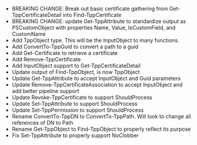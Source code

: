 - BREAKING CHANGE: Break out basic certificate gathering from Get-TppCertificateDetail into Find-TppCertificate
- BREAKING CHANGE: update Get-TppAttribute to standardize output as PSCustomObject with properties Name, Value, IsCustomField, and CustomName
- Add TppObject type.  This will be the InputObject to many functions.
- Add ConvertTo-TppGuid to convert a path to a guid
- Add Get-Certificate to retrieve a certificate
- Add Remove-TppCertificate
- Add InputObject support to Get-TppCertificateDetail
- Update output of Find-TppObject, is now TppObject
- Update Get-TppAttribute to accept InputObject and Guid parameters
- Update Remove-TppCertificateAssociation to accept InputObject and add better pipeline support
- Update Revoke-TppCertificate to support ShouldProcess
- Update Set-TppAttribute to support ShouldProcess
- Update Set-TppPermission to support ShouldProcess
- Rename ConvertTo-TppDN to ConvertTo-TppPath.  Will look to change all references of DN to Path
- Rename Get-TppObject to Find-TppObject to properly reflect its purpose
- Fix Set-TppAttribute to properly support NoClobber
